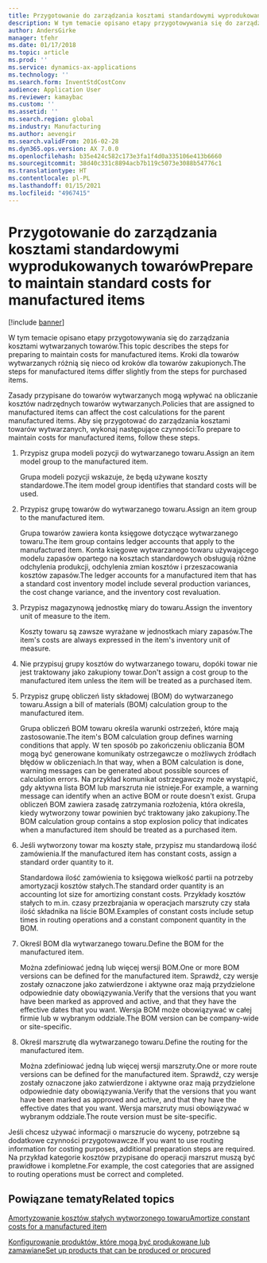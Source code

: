 ```yaml
---
title: Przygotowanie do zarządzania kosztami standardowymi wyprodukowanych towarów
description: W tym temacie opisano etapy przygotowywania się do zarządzania kosztami wytwarzanych towarów.
author: AndersGirke
manager: tfehr
ms.date: 01/17/2018
ms.topic: article
ms.prod: ''
ms.service: dynamics-ax-applications
ms.technology: ''
ms.search.form: InventStdCostConv
audience: Application User
ms.reviewer: kamaybac
ms.custom: ''
ms.assetid: ''
ms.search.region: global
ms.industry: Manufacturing
ms.author: aevengir
ms.search.validFrom: 2016-02-28
ms.dyn365.ops.version: AX 7.0.0
ms.openlocfilehash: b35e424c582c173e3fa1f4d0a335106e413b6660
ms.sourcegitcommit: 38d40c331c8894acb7b119c5073e3088b54776c1
ms.translationtype: HT
ms.contentlocale: pl-PL
ms.lasthandoff: 01/15/2021
ms.locfileid: "4967415"
---
```

# <a name="prepare-to-maintain-standard-costs-for-manufactured-items"></a><span data-ttu-id="10076-103">Przygotowanie do zarządzania kosztami standardowymi wyprodukowanych towarów</span><span class="sxs-lookup"><span data-stu-id="10076-103">Prepare to maintain standard costs for manufactured items</span></span>

[!include [banner](../includes/banner.md)]

<span data-ttu-id="10076-104">W tym temacie opisano etapy przygotowywania się do zarządzania kosztami wytwarzanych towarów.</span><span class="sxs-lookup"><span data-stu-id="10076-104">This topic describes the steps for preparing to maintain costs for manufactured items.</span></span> <span data-ttu-id="10076-105">Kroki dla towarów wytwarzanych różnią się nieco od kroków dla towarów zakupionych.</span><span class="sxs-lookup"><span data-stu-id="10076-105">The steps for manufactured items differ slightly from the steps for purchased items.</span></span>

<span data-ttu-id="10076-106">Zasady przypisane do towarów wytwarzanych mogą wpływać na obliczanie kosztów nadrzędnych towarów wytwarzanych.</span><span class="sxs-lookup"><span data-stu-id="10076-106">Policies that are assigned to manufactured items can affect the cost calculations for the parent manufactured items.</span></span> <span data-ttu-id="10076-107">Aby się przygotować do zarządzania kosztami towarów wytwarzanych, wykonaj następujące czynności:</span><span class="sxs-lookup"><span data-stu-id="10076-107">To prepare to maintain costs for manufactured items, follow these steps.</span></span>

1. <span data-ttu-id="10076-108">Przypisz grupa modeli pozycji do wytwarzanego towaru.</span><span class="sxs-lookup"><span data-stu-id="10076-108">Assign an item model group to the manufactured item.</span></span> 

   <span data-ttu-id="10076-109">Grupa modeli pozycji wskazuje, że będą używane koszty standardowe.</span><span class="sxs-lookup"><span data-stu-id="10076-109">The item model group identifies that standard costs will be used.</span></span>

2. <span data-ttu-id="10076-110">Przypisz grupę towarów do wytwarzanego towaru.</span><span class="sxs-lookup"><span data-stu-id="10076-110">Assign an item group to the manufactured item.</span></span> 

   <span data-ttu-id="10076-111">Grupa towarów zawiera konta księgowe dotyczące wytwarzanego towaru.</span><span class="sxs-lookup"><span data-stu-id="10076-111">The item group contains ledger accounts that apply to the manufactured item.</span></span> <span data-ttu-id="10076-112">Konta księgowe wytwarzanego towaru używającego modelu zapasów opartego na kosztach standardowych obsługują różne odchylenia produkcji, odchylenia zmian kosztów i przeszacowania kosztów zapasów.</span><span class="sxs-lookup"><span data-stu-id="10076-112">The ledger accounts for a manufactured item that has a standard cost inventory model include several production variances, the cost change variance, and the inventory cost revaluation.</span></span>

3. <span data-ttu-id="10076-113">Przypisz magazynową jednostkę miary do towaru.</span><span class="sxs-lookup"><span data-stu-id="10076-113">Assign the inventory unit of measure to the item.</span></span> 

   <span data-ttu-id="10076-114">Koszty towaru są zawsze wyrażane w jednostkach miary zapasów.</span><span class="sxs-lookup"><span data-stu-id="10076-114">The item's costs are always expressed in the item's inventory unit of measure.</span></span>

4. <span data-ttu-id="10076-115">Nie przypisuj grupy kosztów do wytwarzanego towaru, dopóki towar nie jest traktowany jako zakupiony towar.</span><span class="sxs-lookup"><span data-stu-id="10076-115">Don't assign a cost group to the manufactured item unless the item will be treated as a purchased item.</span></span>

5. <span data-ttu-id="10076-116">Przypisz grupę obliczeń listy składowej (BOM) do wytwarzanego towaru.</span><span class="sxs-lookup"><span data-stu-id="10076-116">Assign a bill of materials (BOM) calculation group to the manufactured item.</span></span> 

   <span data-ttu-id="10076-117">Grupa obliczeń BOM towaru określa warunki ostrzeżeń, które mają zastosowanie.</span><span class="sxs-lookup"><span data-stu-id="10076-117">The item's BOM calculation group defines warning conditions that apply.</span></span> <span data-ttu-id="10076-118">W ten sposób po zakończeniu obliczania BOM mogą być generowane komunikaty ostrzegawcze o możliwych źródłach błędów w obliczeniach.</span><span class="sxs-lookup"><span data-stu-id="10076-118">In that way, when a BOM calculation is done, warning messages can be generated about possible sources of calculation errors.</span></span> <span data-ttu-id="10076-119">Na przykład komunikat ostrzegawczy może wystąpić, gdy aktywna lista BOM lub marszruta nie istnieje.</span><span class="sxs-lookup"><span data-stu-id="10076-119">For example, a warning message can identify when an active BOM or route doesn't exist.</span></span> <span data-ttu-id="10076-120">Grupa obliczeń BOM zawiera zasadę zatrzymania rozłożenia, która określa, kiedy wytworzony towar powinien być traktowany jako zakupiony.</span><span class="sxs-lookup"><span data-stu-id="10076-120">The BOM calculation group contains a stop explosion policy that indicates when a manufactured item should be treated as a purchased item.</span></span>

6. <span data-ttu-id="10076-121">Jeśli wytworzony towar ma koszty stałe, przypisz mu standardową ilość zamówienia.</span><span class="sxs-lookup"><span data-stu-id="10076-121">If the manufactured item has constant costs, assign a standard order quantity to it.</span></span> 

   <span data-ttu-id="10076-122">Standardowa ilość zamówienia to księgowa wielkość partii na potrzeby amortyzacji kosztów stałych.</span><span class="sxs-lookup"><span data-stu-id="10076-122">The standard order quantity is an accounting lot size for amortizing constant costs.</span></span> <span data-ttu-id="10076-123">Przykłady kosztów stałych to m.in. czasy przezbrajania w operacjach marszruty czy stała ilość składnika na liście BOM.</span><span class="sxs-lookup"><span data-stu-id="10076-123">Examples of constant costs include setup times in routing operations and a constant component quantity in the BOM.</span></span>

7. <span data-ttu-id="10076-124">Określ BOM dla wytwarzanego towaru.</span><span class="sxs-lookup"><span data-stu-id="10076-124">Define the BOM for the manufactured item.</span></span> 

   <span data-ttu-id="10076-125">Można zdefiniować jedną lub więcej wersji BOM.</span><span class="sxs-lookup"><span data-stu-id="10076-125">One or more BOM versions can be defined for the manufactured item.</span></span> <span data-ttu-id="10076-126">Sprawdź, czy wersje zostały oznaczone jako zatwierdzone i aktywne oraz mają przydzielone odpowiednie daty obowiązywania.</span><span class="sxs-lookup"><span data-stu-id="10076-126">Verify that the versions that you want have been marked as approved and active, and that they have the effective dates that you want.</span></span> <span data-ttu-id="10076-127">Wersja BOM może obowiązywać w całej firmie lub w wybranym oddziale.</span><span class="sxs-lookup"><span data-stu-id="10076-127">The BOM version can be company-wide or site-specific.</span></span>

8. <span data-ttu-id="10076-128">Określ marszrutę dla wytwarzanego towaru.</span><span class="sxs-lookup"><span data-stu-id="10076-128">Define the routing for the manufactured item.</span></span> 

   <span data-ttu-id="10076-129">Można zdefiniować jedną lub więcej wersji marszruty.</span><span class="sxs-lookup"><span data-stu-id="10076-129">One or more route versions can be defined for the manufactured item.</span></span> <span data-ttu-id="10076-130">Sprawdź, czy wersje zostały oznaczone jako zatwierdzone i aktywne oraz mają przydzielone odpowiednie daty obowiązywania.</span><span class="sxs-lookup"><span data-stu-id="10076-130">Verify that the versions that you want have been marked as approved and active, and that they have the effective dates that you want.</span></span> <span data-ttu-id="10076-131">Wersja marszruty musi obowiązywać w wybranym oddziale.</span><span class="sxs-lookup"><span data-stu-id="10076-131">The route version must be site-specific.</span></span>

<span data-ttu-id="10076-132">Jeśli chcesz używać informacji o marszrucie do wyceny, potrzebne są dodatkowe czynności przygotowawcze.</span><span class="sxs-lookup"><span data-stu-id="10076-132">If you want to use routing information for costing purposes, additional preparation steps are required.</span></span> <span data-ttu-id="10076-133">Na przykład kategorie kosztów przypisane do operacji marszrut muszą być prawidłowe i kompletne.</span><span class="sxs-lookup"><span data-stu-id="10076-133">For example, the cost categories that are assigned to routing operations must be correct and completed.</span></span>

<a name="related-topics"></a><span data-ttu-id="10076-134">Powiązane tematy</span><span class="sxs-lookup"><span data-stu-id="10076-134">Related topics</span></span>
--------

[<span data-ttu-id="10076-135">Amortyzowanie kosztów stałych wytworzonego towaru</span><span class="sxs-lookup"><span data-stu-id="10076-135">Amortize constant costs for a manufactured item</span></span>](amortize-constant-costs-manufactured-item.md)

[<span data-ttu-id="10076-136">Konfigurowanie produktów, które mogą być produkowane lub zamawiane</span><span class="sxs-lookup"><span data-stu-id="10076-136">Set up products that can be produced or procured</span></span>](manufactured-items-treated-as-purchased-items.md)

